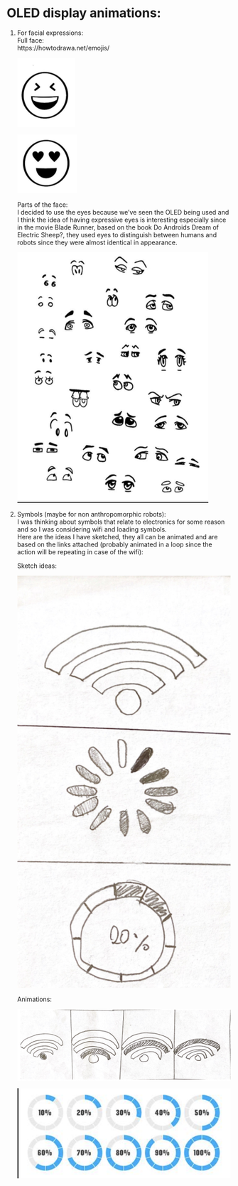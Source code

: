 # OLED display animations:
<ol> 
  <li> For facial expressions: </br>
   Full face: </br> 
  https://howtodrawa.net/emojis/ 
  
  ![](https://github.com/LiyanIbrahim/performingRobots/blob/master/November2/1.png)
  
  ![](https://github.com/LiyanIbrahim/performingRobots/blob/master/November2/2.png)
  
  Parts of the face: </br>
  I decided to use the eyes because we’ve seen the OLED being used and I think the idea of having expressive eyes is interesting especially since in the movie Blade Runner, based on the book Do Androids Dream of Electric Sheep?, they used eyes to distinguish between humans and robots since they were almost identical in appearance. </br>
  
  ![](https://github.com/LiyanIbrahim/performingRobots/blob/master/November2/4.png)
  
  </li> 
  <li> Symbols (maybe for non anthropomorphic robots): </br> 
I was thinking about symbols that relate to electronics for some reason and so I was considering wifi and loading symbols. </br>
Here are the ideas I have sketched, they all can be animated and are based on the links attached (probably animated in a loop since the action will be repeating in case of the wifi): </br> 

Sketch ideas: 

![](https://github.com/LiyanIbrahim/performingRobots/blob/master/November2/Screen%20Shot%202020-10-30%20at%201.03.29%20PM.png)

Animations: 

![](https://github.com/LiyanIbrahim/performingRobots/blob/master/November2/Screen%20Shot%202020-10-30%20at%201.11.16%20PM.png)

![](https://github.com/LiyanIbrahim/performingRobots/blob/master/November2/Screen%20Shot%202020-10-30%20at%2012.56.24%20PM.png)

</li>



  

    
